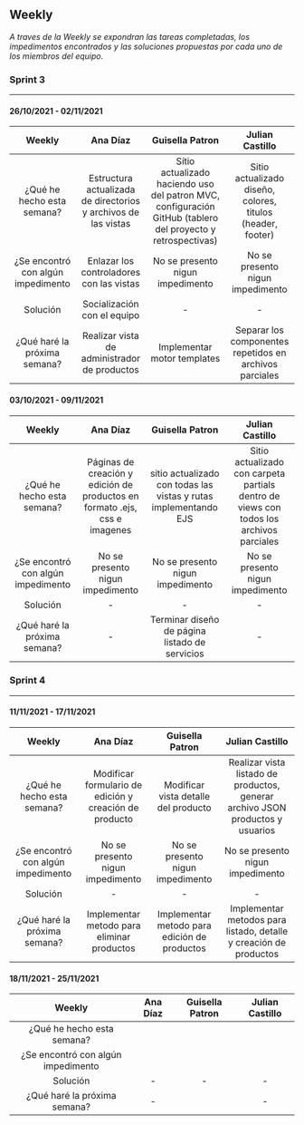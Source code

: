 ## Weekly 

*A traves de la Weekly se expondran las tareas completadas, los impedimentos encontrados y las soluciones propuestas por cada uno de los miembros del equipo.*


### Sprint 3 
------------
####  26/10/2021 - 02/11/2021

|  Weekly | Ana Díaz| Guisella Patron| Julian Castillo|
| :---------------:|:---------------: |:---------------: |:---------------:|
|¿Qué he hecho esta semana?| Estructura actualizada de directorios y archivos de las vistas | Sítio actualizado haciendo uso del patron MVC, configuración GitHub (tablero del proyecto y retrospectivas)|Sitio actualizado diseño, colores, titulos (header, footer)|
|¿Se encontró con algún impedimento| Enlazar los controladores con las vistas |No se presento nigun impedimento |No se presento nigun impedimento |
|Solución| Socialización con el equipo |- |-|
| ¿Qué haré la próxima semana?| Realizar vista de administrador de productos| Implementar motor templates|Separar los componentes repetidos en archivos parciales|

####  03/10/2021 - 09/11/2021

|  Weekly | Ana Díaz| Guisella Patron| Julian Castillo|
| :---------------:|:---------------: |:---------------: |:---------------:|
|¿Qué he hecho esta semana?| Páginas de creación y edición de productos en formato .ejs, css e imagenes | sitio actualizado con todas las vistas y rutas implementando EJS|Sitio actualizado con carpeta partials dentro de views con todos los archivos parciales
|¿Se encontró con algún impedimento| No se presento nigun impedimento |No se presento nigun impedimento |No se presento nigun impedimento |
|Solución| - |- |-|
| ¿Qué haré la próxima semana?| -|Terminar diseño de página listado de servicios|-|

### Sprint 4 
------------

####  11/11/2021 - 17/11/2021

|  Weekly | Ana Díaz| Guisella Patron| Julian Castillo|
| :---------------:|:---------------: |:---------------: |:---------------:|
|¿Qué he hecho esta semana?| Modificar formulario de edición y creación de producto| Modificar vista detalle del producto | Realizar vista listado de productos, generar archivo JSON productos y usuarios|
|¿Se encontró con algún impedimento|No se presento nigun impedimento  |No se presento nigun impedimento |No se presento nigun impedimento |
|Solución| - |- |-|
| ¿Qué haré la próxima semana?| Implementar metodo para eliminar productos |Implementar metodo para edición de productos | Implementar metodos para listado, detalle y creación de productos|

####  18/11/2021 - 25/11/2021

|  Weekly | Ana Díaz| Guisella Patron| Julian Castillo|
| :---------------:|:---------------: |:---------------: |:---------------:|
|¿Qué he hecho esta semana?|  | | 
|¿Se encontró con algún impedimento|  | ||
|Solución| - |- |-|
| ¿Qué haré la próxima semana?| -| |-|